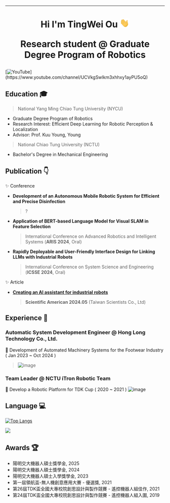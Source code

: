 <hr>
<h1 align="center">
  Hi I'm TingWei Ou <img src="https://raw.githubusercontent.com/ABSphreak/ABSphreak/master/gifs/Hi.gif" width="30px">
  <p>Research student @ Graduate Degree Program of Robotics</p>
</h1>

[![YouTube](https://img.shields.io/badge/youtube-%23FF0000.svg?&style=for-the-badge&logo=youtube&logoColor=white")](https://www.youtube.com/channel/UCVkgSwlkm3xhhxy1ayPU5oQ) 

## Education 	🎓 
> National Yang Ming Chiao Tung University (NYCU)
- Graduate Degree Program of Robotics
- Research Interest: Efficient Deep Learning for Robotic Perception & Localization
- Advisor: Prof. Kuu Young, Young 

> National Chiao Tung University (NCTU)
- Bachelor's Degree in Mechanical Engineering
  
## Publication 👇
✨ Conference
  - **Development of an Autonomous Mobile Robotic System for Efficient and Precise Disinfection**
    > ?
  - **Application of BERT-based Language Model for Visual SLAM in Feature Selection**
    > International Conference on Advanced Robotics and Intelligent Systems (**ARIS 2024**, Oral)
  - **Rapidly Deployable and User-Friendly Interface Design for Linking LLMs with Industrial Robots**
    > International Conference on System Science and Engineering (**ICSSE 2024**, Oral)
    
✨ Article
  - **[Creating an AI assistant for industrial robots](https://www.scitw.cc/tags/sheng1-cheng2-shi4-AI)**
    >  **Scientific American 2024.05** (Taiwan Scientists Co., Ltd)

## Experience 💼
### Automatic System Development Engineer @ Hong Long Technology Co., Ltd.
🔭 Development of Automated Machinery Systems for the Footwear Industry ( Jan 2023 ~ Oct 2024 )
 > ![image](https://github.com/user-attachments/assets/df54d11a-1644-4492-a48c-f5cab274efe7)

### Team Leader @ NCTU iTron Robotic Team
🔭 Develop a Robotic Platform for TDK Cup ( 2020 ~ 2021 )
![image](https://github.com/user-attachments/assets/4ed9793a-47c3-4f68-aaef-a4708a1ed616)

## Language 💻
[![Top Langs](https://github-readme-stats.vercel.app/api/top-langs/?username=ouotingwei&hide=MakeFile,CMake,NASL,shell,fortran,cuda&layout=compact)](https://github.com/ouotingwei/ouotingwei/edit/main/README.md)

![](https://komarev.com/ghpvc/?username=ouotingwei)

## Awards 🏆
- 陽明交大機器人碩士獎學金, 2025
- 陽明交大機器人碩士獎學金, 2024
- 陽明交大機器人碩士入學獎學金, 2023
- 第一屆領航盃-無人機創意應用大賽 - 優選獎, 2021
- 第26屆TDK盃全國大專校院創思設計與製作競賽 - 遙控機器人組佳作, 2021
- 第24屆TDK盃全國大專校院創思設計與製作競賽 - 遙控機器人組入圍, 2019
